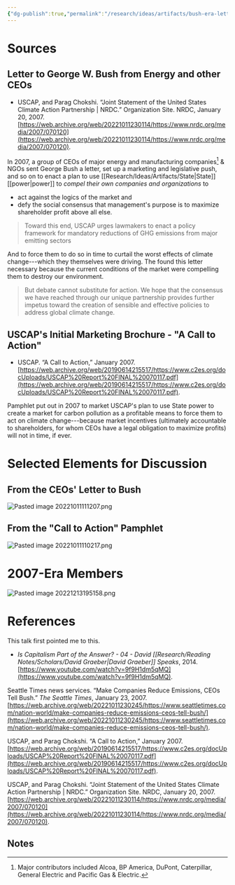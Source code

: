```yaml
---
{"dg-publish":true,"permalink":"/research/ideas/artifacts/bush-era-letter-from-energy-ce-os/","tags":["gardenEntry"]}
---
```


# Sources
## Letter to George W. Bush from Energy and other CEOs
- USCAP, and Parag Chokshi. “Joint Statement of the United States Climate Action Partnership | NRDC.” Organization Site. NRDC, January 20, 2007. [https://web.archive.org/web/20221011230114/https://www.nrdc.org/media/2007/070120](https://web.archive.org/web/20221011230114/https://www.nrdc.org/media/2007/070120).

In 2007, a group of CEOs of major energy and manufacturing companies[^1] & NGOs sent George Bush a letter, set up a marketing and legislative push, and so on to enact a plan to use [[Research/Ideas/Artifacts/State\|State]] [[power\|power]] to *compel* *their own companies and organizations* to 
* act against the logics of the market and
* defy the social consensus that management's purpose is to maximize shareholder profit above all else.

> Toward this end, USCAP urges lawmakers to enact a policy framework for mandatory reductions of GHG emissions from major emitting sectors

And to force them to do so in time to curtail the worst effects of climate change---which they themselves were driving. The found this letter necessary because the current conditions of the market were compelling them to destroy our environment.

> But debate cannot substitute for action. We hope that the consensus we have reached through our unique partnership provides further impetus toward the creation of sensible and effective policies to address global climate change.

## USCAP's Initial Marketing Brochure - "A Call to Action"
- USCAP. “A Call to Action,” January 2007. [https://web.archive.org/web/20190614215517/https://www.c2es.org/docUploads/USCAP%20Report%20FINAL%20070117.pdf](https://web.archive.org/web/20190614215517/https://www.c2es.org/docUploads/USCAP%20Report%20FINAL%20070117.pdf).

Pamphlet put out in 2007 to market USCAP's plan to use State power to create a market for carbon pollution as a profitable means to force them to act on climate change---because market incentives (ultimately accountable to shareholders, for whom CEOs have a legal obligation to maximize profits) will not in time, if ever.

# Selected Elements for Discussion
## From the CEOs' Letter to Bush
![Pasted image 20221011111207.png](/img/user/attachments/Pasted%20image%2020221011111207.png)



## From the "Call to Action" Pamphlet
![Pasted image 20221011110217.png](/img/user/attachments/Pasted%20image%2020221011110217.png)

# 2007-Era Members
![Pasted image 20221213195158.png](/img/user/attachments/Pasted%20image%2020221213195158.png)
# References
This talk first pointed me to this. 
- _Is Capitalism Part of the Answer? - 04 - David [[Research/Reading Notes/Scholars/David Graeber\|David Graeber]] Speaks_, 2014. [https://www.youtube.com/watch?v=9f9H1dm5qMQ](https://www.youtube.com/watch?v=9f9H1dm5qMQ).

Seattle Times news services. “Make Companies Reduce Emissions, CEOs Tell Bush.” _The Seattle Times_, January 23, 2007. [https://web.archive.org/web/20221011230245/https://www.seattletimes.com/nation-world/make-companies-reduce-emissions-ceos-tell-bush/](https://web.archive.org/web/20221011230245/https://www.seattletimes.com/nation-world/make-companies-reduce-emissions-ceos-tell-bush/).

USCAP, and Parag Chokshi. “A Call to Action,” January 2007. [https://web.archive.org/web/20190614215517/https://www.c2es.org/docUploads/USCAP%20Report%20FINAL%20070117.pdf](https://web.archive.org/web/20190614215517/https://www.c2es.org/docUploads/USCAP%20Report%20FINAL%20070117.pdf).

USCAP, and Parag Chokshi. “Joint Statement of the United States Climate Action Partnership | NRDC.” Organization Site. NRDC, January 20, 2007. [https://web.archive.org/web/20221011230114/https://www.nrdc.org/media/2007/070120](https://web.archive.org/web/20221011230114/https://www.nrdc.org/media/2007/070120).

## Notes
[^1]:  Major contributors included  Alcoa, BP America, DuPont, Caterpillar, General Electric and Pacific Gas & Electric.